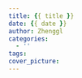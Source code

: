 ```yaml
---
title: {{ title }}
date: {{ date }}
author: Zhenggl
categories:
  - ''
tags:
cover_picture:
---
```


